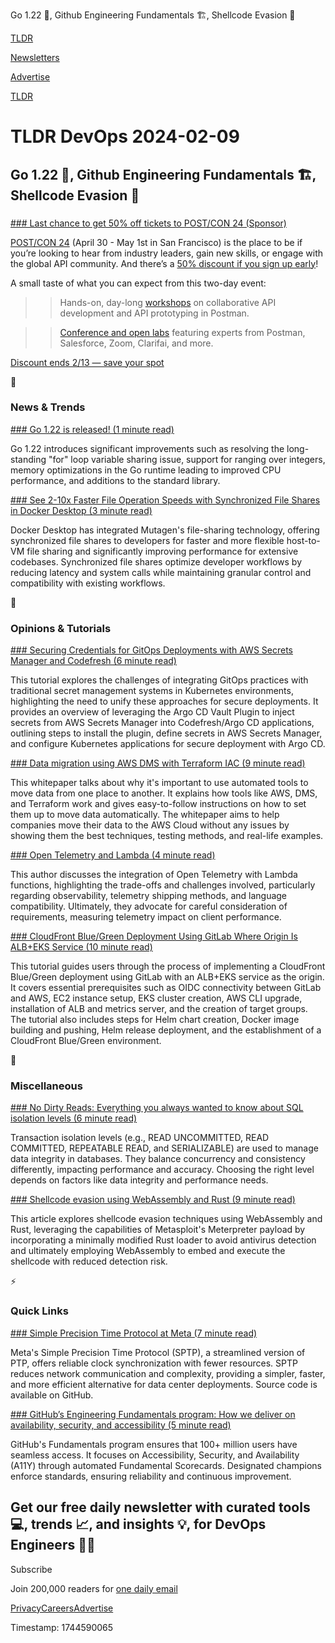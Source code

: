 Go 1.22 🦫, Github Engineering Fundamentals 🏗, Shellcode Evasion 🏃

[TLDR](/)

[Newsletters](/newsletters)

[Advertise](https://advertise.tldr.tech/)

[TLDR](/)

# TLDR DevOps 2024-02-09

## Go 1.22 🦫, Github Engineering Fundamentals 🏗, Shellcode Evasion 🏃

### 

[### Last chance to get 50% off tickets to POST/CON 24 (Sponsor)](https://www.postman.com/postcon/?utm_source=tldr-devops&amp;utm_medium=email&amp;utm_campaign=q1-newsletter-sponsorships&amp;utm_term=february92024&amp;utm_content=primary-placement)

[POST/CON 24](https://www.postman.com/postcon/?utm_source=tldr-devops&utm_medium=email&utm_campaign=q1-newsletter-sponsorships&utm_term=february92024&utm_content=primary-placement) (April 30 - May 1st in San Francisco) is the place to be if you’re looking to hear from industry leaders, gain new skills, or engage with the global API community. And there’s a [50% discount if you sign up early](https://www.postman.com/postcon/?utm_source=tldr-devops&utm_medium=email&utm_campaign=q1-newsletter-sponsorships&utm_term=february92024&utm_content=primary-placement)!

A small taste of what you can expect from this two-day event:

>> Hands-on, day-long [workshops](https://www.postman.com/postcon/?utm_source=tldr-devops&utm_medium=email&utm_campaign=q1-newsletter-sponsorships&utm_term=february92024&utm_content=primary-placement) on collaborative API development and API prototyping in Postman.

>> [Conference and open labs](https://www.postman.com/postcon/?utm_source=tldr-devops&utm_medium=email&utm_campaign=q1-newsletter-sponsorships&utm_term=february92024&utm_content=primary-placement) featuring experts from Postman, Salesforce, Zoom, Clarifai, and more.

[Discount ends 2/13 — save your spot](https://www.postman.com/postcon/?utm_source=tldr-devops&utm_medium=email&utm_campaign=q1-newsletter-sponsorships&utm_term=february92024&utm_content=primary-placement)

📱

### News & Trends

[### Go 1.22 is released! (1 minute read)](https://go.dev/blog/go1.22?utm_source=tldrdevops)

Go 1.22 introduces significant improvements such as resolving the long-standing "for" loop variable sharing issue, support for ranging over integers, memory optimizations in the Go runtime leading to improved CPU performance, and additions to the standard library.

[### See 2-10x Faster File Operation Speeds with Synchronized File Shares in Docker Desktop (3 minute read)](https://www.docker.com/blog/announcing-synchronized-file-shares/?utm_source=tldrdevops)

Docker Desktop has integrated Mutagen's file-sharing technology, offering synchronized file shares to developers for faster and more flexible host-to-VM file sharing and significantly improving performance for extensive codebases. Synchronized file shares optimize developer workflows by reducing latency and system calls while maintaining granular control and compatibility with existing workflows.

🚀

### Opinions & Tutorials

[### Securing Credentials for GitOps Deployments with AWS Secrets Manager and Codefresh (6 minute read)](https://codefresh.io/blog/aws-secret-manager-argocd/?utm_source=tldrdevops)

This tutorial explores the challenges of integrating GitOps practices with traditional secret management systems in Kubernetes environments, highlighting the need to unify these approaches for secure deployments. It provides an overview of leveraging the Argo CD Vault Plugin to inject secrets from AWS Secrets Manager into Codefresh/Argo CD applications, outlining steps to install the plugin, define secrets in AWS Secrets Manager, and configure Kubernetes applications for secure deployment with Argo CD.

[### Data migration using AWS DMS with Terraform IAC (9 minute read)](https://www.cncf.io/blog/2024/02/07/data-migration-using-aws-dms-with-terraform-iac/?utm_source=tldrdevops)

This whitepaper talks about why it's important to use automated tools to move data from one place to another. It explains how tools like AWS, DMS, and Terraform work and gives easy-to-follow instructions on how to set them up to move data automatically. The whitepaper aims to help companies move their data to the AWS Cloud without any issues by showing them the best techniques, testing methods, and real-life examples.

[### Open Telemetry and Lambda (4 minute read)](https://www.binaryheap.com/open-telemetry-and-lambda/?utm_source=tldrdevops)

This author discusses the integration of Open Telemetry with Lambda functions, highlighting the trade-offs and challenges involved, particularly regarding observability, telemetry shipping methods, and language compatibility. Ultimately, they advocate for careful consideration of requirements, measuring telemetry impact on client performance.

[### CloudFront Blue/Green Deployment Using GitLab Where Origin Is ALB+EKS Service (10 minute read)](https://vinayakpandey-7997.medium.com/cloudfront-blue-green-deployment-using-gitlab-where-origin-is-alb-eks-se-8f2d95b14ffd?utm_source=tldrdevops)

This tutorial guides users through the process of implementing a CloudFront Blue/Green deployment using GitLab with an ALB+EKS service as the origin. It covers essential prerequisites such as OIDC connectivity between GitLab and AWS, EC2 instance setup, EKS cluster creation, AWS CLI upgrade, installation of ALB and metrics server, and the creation of target groups. The tutorial also includes steps for Helm chart creation, Docker image building and pushing, Helm release deployment, and the establishment of a CloudFront Blue/Green environment.

🎁

### Miscellaneous

[### No Dirty Reads: Everything you always wanted to know about SQL isolation levels (6 minute read)](https://www.cockroachlabs.com/blog/sql-isolation-levels-explained/?utm_source=tldrdevops)

Transaction isolation levels (e.g., READ UNCOMMITTED, READ COMMITTED, REPEATABLE READ, and SERIALIZABLE) are used to manage data integrity in databases. They balance concurrency and consistency differently, impacting performance and accuracy. Choosing the right level depends on factors like data integrity and performance needs.

[### Shellcode evasion using WebAssembly and Rust (9 minute read)](https://balwurk.com/shellcode-evasion-using-webassembly-and-rust/?utm_source=tldrdevops)

This article explores shellcode evasion techniques using WebAssembly and Rust, leveraging the capabilities of Metasploit's Meterpreter payload by incorporating a minimally modified Rust loader to avoid antivirus detection and ultimately employing WebAssembly to embed and execute the shellcode with reduced detection risk.

⚡️

### Quick Links

[### Simple Precision Time Protocol at Meta (7 minute read)](https://engineering.fb.com/2024/02/07/production-engineering/simple-precision-time-protocol-sptp-meta/?utm_source=tldrdevops)

Meta's Simple Precision Time Protocol (SPTP), a streamlined version of PTP, offers reliable clock synchronization with fewer resources. SPTP reduces network communication and complexity, providing a simpler, faster, and more efficient alternative for data center deployments. Source code is available on GitHub.

[### GitHub’s Engineering Fundamentals program: How we deliver on availability, security, and accessibility (5 minute read)](https://github.blog/2024-02-08-githubs-engineering-fundamentals-program-how-we-deliver-on-availability-security-and-accessibility/?utm_source=tldrdevops)

GitHub's Fundamentals program ensures that 100+ million users have seamless access. It focuses on Accessibility, Security, and Availability (A11Y) through automated Fundamental Scorecards. Designated champions enforce standards, ensuring reliability and continuous improvement.

## Get our free daily newsletter with curated tools 💻, trends 📈, and insights 💡, for DevOps Engineers 👨‍💻

Subscribe

Join 200,000 readers for [one daily email](/api/latest/devops)

[Privacy](/privacy)[Careers](https://jobs.ashbyhq.com/tldr.tech)[Advertise](/devops/advertise)

Timestamp: 1744590065